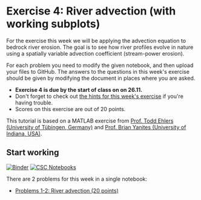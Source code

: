 # Exercise 4: River advection (with working subplots)

For the exercise this week we will be applying the advection equation to bedrock river erosion.
The goal is to see how river profiles evolve in nature using a spatially variable advection coefficient (stream-power erosion).

For each problem you need to modify the given notebook, and then upload your files to GitHub.
The answers to the questions in this week's exercise should be given by modifying the document in places where you are asked.

- **Exercise 4 is due by the start of class on on 26.11.**
- Don't forget to check out [the hints for this week's exercise](https://introqg.github.io/qg/lessons/L4/exercise-4.html) if you're having trouble.
- Scores on this exercise are out of 20 points.

This tutorial is based on a MATLAB exercise from [Prof. Todd Ehlers (University of Tübingen, Germany)](http://www.geo.uni-tuebingen.de/?id=2183) and [Prof. Brian Yanites (University of Indiana, USA)](http://www.geology.indiana.edu/yanites/index.html).

## Start working

[![Binder](https://mybinder.org/badge.svg)](https://mybinder.org/v2/gh/introqg/notebooks/master?urlpath=lab)
[![CSC Notebooks](https://img.shields.io/badge/launch-CSC%20notebook-blue.svg)](https://notebooks.csc.fi/#/blueprint/26d176ec660943bdbc6aa7f76bca3220)

There are 2 problems for this week in a single notebook:

 - [Problems 1-2: River advection (20 points)](Exercise-4-problems-1-2.ipynb)